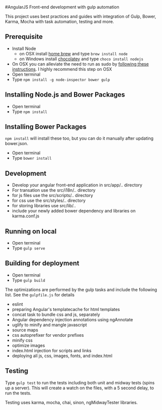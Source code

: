 
#AngularJS Front-end development with gulp automation

This project uses best practices and guides with integration of Gulp, Bower, Karma, Mocha with task automation, testing and more.


## Prerequisite

- Install Node
    - on OSX install [home brew](http://brew.sh/) and type `brew install node`
    - on Windows install [chocolatey](https://chocolatey.org/) and type `choco install nodejs`
- On OSX you can alleviate the need to run as sudo by [following these instructions](https://github.com/sindresorhus/guides/blob/master/npm-global-without-sudo.md). I highly recommend this step on OSX
- Open terminal
- Type `npm install -g node-inspector bower gulp`

## Installing Node.js and Bower Packages
- Open terminal
- Type `npm install`

## Installing Bower Packages
`npm install` will install these too, but you can do it manually after updating bower.json.
- Open terminal
- Type `bower install`
## Development
- Develop your angular front-end application in src/app/.. directory
- For transation use the src/i18n/.. directory
- for js files use the src/scripts/.. directory
- for css use the src/styles/.. directory
- for storing libraries use src/lib/..
- include your newly added bower dependency and libraries on karma.conf.js
## Running on local
- Open terminal
- Type `gulp serve`
## Building for deployment
- Open terminal
- Type `gulp build`

The optimizations are performed by the gulp tasks and include the following list. See the `gulpfile.js` for details

- eslint
- preparing Angular's templatecache for html templates
- concat task to bundle css and js, separately
- Angular dependency injection annotations using ngAnnotate
- uglify to minify and mangle javascript
- source maps
- css autoprefixer for vendor prefixes
- minify css
- optimize images
- index.html injection for scripts and links
- deploying all js, css, images, fonts, and index.html

## Testing
Type `gulp test` to run the tests including both unit and midway tests (spins up a server). This will create a watch on the files, with a 5 second delay, to run the tests.

Testing uses karma, mocha, chai, sinon, ngMidwayTester libraries.
